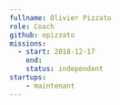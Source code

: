 ```yaml
---
fullname: Olivier Pizzato
role: Coach
github: opizzato
missions:
  - start: 2018-12-17
    end:
    status: independent
startups:
    - maintenant
---
```

